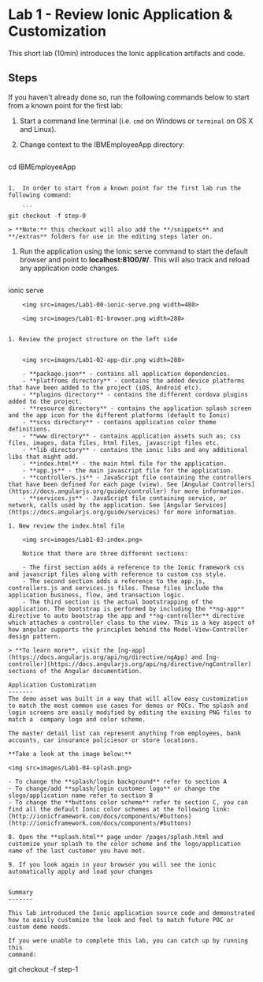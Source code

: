 Lab 1 - Review Ionic Application & Customization
=======================================================================

This short lab (10min) introduces the Ionic application artifacts and code. 

Steps
-----
If you haven't already done so, run the following commands below to start from a known point for the first lab:


1.  Start a command line terminal (i.e. `cmd` on Windows or `terminal` on OS X and Linux).

1.  Change context to the IBMEmployeeApp directory:

    ```
cd IBMEmployeeApp
```

1.  In order to start from a known point for the first lab run the following command:

	```
git checkout -f step-0
```

	> **Note:** this checkout will also add the **/snippets** and **/extras** folders for use in the editing steps later on.

1.  Run the application using the Ionic serve command to start the default browser and point to **localhost:8100/\#/**. This will also track and reload any application code changes.

	```
ionic serve
```
	<img src=images/Lab1-00-ionic-serve.png width=480>
	
	<img src=images/Lab1-01-browser.png width=280>
 

1. Review the project structure on the left side 
	
	
	<img src=images/Lab1-02-app-dir.png width=280> 
  
	- **package.json** - contains all application dependencies.
	- **platfroms directory** - contains the added device platforms that have been added to the project (iOS, Android etc).
	- **plugins directory** - contains the different cordova plugins added to the project.
	- **resource directory** - contains the application splash screen and the app icon for the different platforms (default to Ionic)
	- **scss directory** - contains application color theme definitions.
	- **www directory** - contains application assets such as; css files, images, data files, html files, javascript files etc.
	- **lib directory** - contains the ionic libs and any additional libs that might add.
	- **index.html** - the main html file for the application.
	- **app.js** - the main javascript file for the application.
	- **controllers.js** - JavaScript file containing the controllers that have been defined for each page (view). See [Angular Controllers](https://docs.angularjs.org/guide/controller) for more information.
	- **services.js** - JavaScript file containing service, or network, calls used by the application. See [Angular Services](https://docs.angularjs.org/guide/services) for more information.

1. New review the index.html file

	<img src=images/Lab1-03-index.png>

	Notice that there are three different sections: 
	
	- The first section adds a reference to the Ionic framework css and javascript files along with reference to custom css style.
	- The second section adds a reference to the app.js, controllers.js and services.js files. These files include the application business, flow, and transaction logic.
	- The third section is the actual bootstrapping of the application. The bootstrap is performed by including the **ng-app** directive to auto bootstrap the app and **ng-controller** directive which attaches a controller class to the view. This is a key aspect of how angular supports the principles behind the Model-View-Controller design pattern.

> **To learn more**, visit the [ng-app](https://docs.angularjs.org/api/ng/directive/ngApp) and [ng-controller](https://docs.angularjs.org/api/ng/directive/ngController) sections of the Angular documentation.

Application Customization
-------	
The demo asset was built in a way that will allow easy customization to match the most common use cases for demos or POCs. The splash and login screens are easily modified by editing the exising PNG files to match a  company logo and color scheme.

The master detail list can represent anything from employees, bank accounts, car insurance policiesor or store locations. 

**Take a look at the image below:**

<img src=images/Lab1-04-splash.png>

- To change the **splash/login background** refer to section A
- To change/add **splash/login customer logo** or change the slogo/application name refer to section B
- To change the **buttons color scheme** refer to section C, you can find all the default Ionic color schemes at the following link: [http://ionicframework.com/docs/components/#buttons](http://ionicframework.com/docs/components/#buttons) 
	
8. Open the **splash.html** page under /pages/splash.html and customize your splash to the color scheme and the logo/application name of the last customer you have met.

9. If you look again in your browser you will see the ionic automatically apply and load your changes 


Summary
-------

This lab introduced the Ionic application source code and demonstrated how to easily customize the look and feel to match future POC or custom demo needs.

If you were unable to complete this lab, you can catch up by running this
command:

```
git checkout -f step-1
```